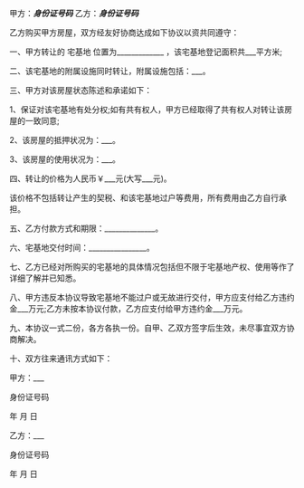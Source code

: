 
 


甲方：___身份证号码___ 乙方：___身份证号码___


乙方购买甲方房屋，双方经友好协商达成如下协议以资共同遵守：


一、甲方转让的
宅基地
位置为_____________ ，该宅基地登记面积共___平方米;


二、该宅基地的附属设施同时转让，附属设施包括：___。


三、甲方对该房屋状态陈述和承诺如下：


1、保证对该宅基地有处分权;如有共有权人，甲方已经取得了共有权人对转让该房屋的一致同意;


2、该房屋的抵押状况为：___。


3、该房屋的使用状况为：___。


四、转让的价格为人民币￥___元(大写___元)。


该价格不包括转让产生的契税、和该宅基地过户等费用，所有费用由乙方自行承担。


五、乙方付款方式和期限：______________。


六、宅基地交付时间：________________。


七、乙方已经对所购买的宅基地的具体情况包括但不限于宅基地产权、使用等作了详细了解并已知悉。


八、甲方违反本协议导致宅基地不能过户或无故进行交付，甲方应支付给乙方违约金___万元;乙方未按本协议付款，乙方应支付给甲方违约金___万元。


九、本协议一式二份，各方各执一份。自甲、乙双方签字后生效，未尽事宜双方协商解决。


十、双方往来通讯方式如下：


甲方：___


身份证号码


年 月 日


乙方：___


身份证号码


年 月 日
 


 

 
 
 
 
 
  


  
 

  


  


  
 
 
 
 


